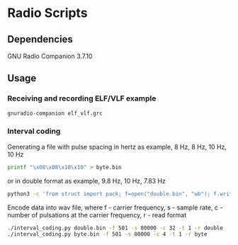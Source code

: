 # Radio Scripts



## Dependencies
GNU Radio Companion 3.7.10



## Usage
### Receiving and recording ELF/VLF example
```sh
gnuradio-companion elf_vlf.grc
```



### Interval coding
Generating a file with pulse spacing in hertz
as example, 8 Hz, 8 Hz, 10 Hz, 10 Hz
```sh
printf "\x08\x08\x10\x10" > byte.bin
```

or in double format
as example, 9.8 Hz, 10 Hz, 7.83 Hz
```sh
python3 -c 'from struct import pack; f=open("double.bin", "wb"); f.write(pack("d", 9.80) + pack("d", 10) + pack("d", 7.83))'
```

Encode data into wav file, where
f - carrier frequency, s - sample rate, c - number of pulsations at the carrier frequency, r - read format
```sh
./interval_coding.py double.bin -f 501 -s 80000 -c 32 -t 1 -r double
./interval_coding.py byte.bin -f 501 -s 80000 -c 4 -t 1 -r byte
```
